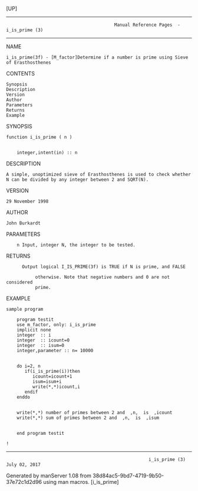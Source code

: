 [UP]

-----------------------------------------------------------------------------------------------------------------------------------
                                             Manual Reference Pages  - i_is_prime (3)
-----------------------------------------------------------------------------------------------------------------------------------
                                                                 
NAME

    i_is_prime(3f) - [M_factor]Determine if a number is prime using Sieve of Erasthosthenes

CONTENTS

    Synopsis
    Description
    Version
    Author
    Parameters
    Returns
    Example

SYNOPSIS

    function i_is_prime ( n )


        integer,intent(in) :: n



DESCRIPTION

    A simple, unoptimized sieve of Erasthosthenes is used to check whether N can be divided by any integer between 2 and SQRT(N).

VERSION

    29 November 1998

AUTHOR

    John Burkardt

PARAMETERS

        n Input, integer N, the integer to be tested.

RETURNS

          Output logical I_IS_PRIME(3f) is TRUE if N is prime, and FALSE

               otherwise. Note that negative numbers and 0 are not considered
               prime.

EXAMPLE

    sample program

        program testit
        use m_factor, only: i_is_prime
        implicit none
        integer  :: i
        integer  :: icount=0
        integer  :: isum=0
        integer,parameter :: n= 10000


        do i=2, n
           if(i_is_prime(i))then
              icount=icount+1
              isum=isum+i
              write(*,*)icount,i
           endif
        enddo


        write(*,*) number of primes between 2 and  ,n,  is  ,icount
        write(*,*) sum of primes between 2 and  ,n,  is  ,isum


        end program testit

    !

-----------------------------------------------------------------------------------------------------------------------------------

                                                          i_is_prime (3)                                              July 02, 2017

Generated by manServer 1.08 from 38d84ac5-9bd7-4719-9b50-37e72c1d2d96 using man macros.
                                                           [i_is_prime]
